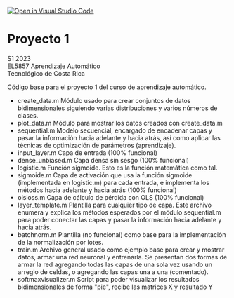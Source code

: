 [![Open in Visual Studio Code](https://classroom.github.com/assets/open-in-vscode-c66648af7eb3fe8bc4f294546bfd86ef473780cde1dea487d3c4ff354943c9ae.svg)](https://classroom.github.com/online_ide?assignment_repo_id=10664653&assignment_repo_type=AssignmentRepo)
# Proyecto 1

S1 2023<br/>
EL5857 Aprendizaje Automático<br/>
Tecnológico de Costa Rica <br/>

Código base para el proyecto 1 del curso de aprendizaje automático.

- create_data.m 
  Módulo usado para crear conjuntos de datos bidimensionales siguiendo
  varias distribuciones y varios números de clases.
- plot_data.m
  Módulo para mostrar los datos creados con create_data.m
- sequential.m
  Modelo secuencial, encargado de encadenar capas y pasar la
  información hacia adelante y hacia atrás, así como aplicar las
  técnicas de optimización de parámetros (aprendizaje).
- input_layer.m
  Capa de entrada (100% funcional)
- dense_unbiased.m
  Capa densa sin sesgo (100% funcional)
- logistic.m
  Función sigmoide.  Esto es la función matemática como tal.
- sigmoide.m
  Capa de activación que usa la función sigmoide (implementada en
  logistic.m) para cada entrada, e implementa los métodos hacia adelante y 
  hacia atrás (100% funcional)
- olsloss.m
  Capa de cálculo de pérdida con OLS (100% funcional)
- layer_template.m
  Plantilla para cualquier tipo de capa.  Este archivo enumera y explica
  los métodos esperados por el módulo sequential.m para poder conectar las
  capas y pasar la información hacia adelante y hacia atrás.
- batchnorm.m 
  Plantilla (no funcional) como base para la implementación de la
  normalizacíón por lotes.
- train.m
  Archivo general usado como ejemplo base para crear y mostrar datos, armar
  una red neuronal y entrenarla.  Se presentan dos formas de armar la
  red agregando todas las capas de una sola vez usando un arreglo de celdas,
  o agregando las capas una a una (comentado).
- softmaxvisualizer.m
  Script para poder visualizar los resultados bidimensionales de forma "pie", recibe las matrices X y resultado Y
